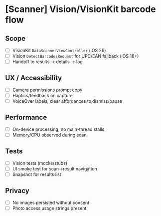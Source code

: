 # [Scanner] Vision/VisionKit barcode flow

## Scope
- [ ] VisionKit `DataScannerViewController` (iOS 26)
- [ ] Vision `DetectBarcodesRequest` for UPC/EAN fallback (iOS 18+)
- [ ] Handoff to results → details → log

## UX / Accessibility
- [ ] Camera permissions prompt copy
- [ ] Haptics/feedback on capture
- [ ] VoiceOver labels; clear affordances to dismiss/pause

## Performance
- [ ] On-device processing; no main-thread stalls
- [ ] Memory/CPU observed during scan

## Tests
- [ ] Vision tests (mocks/stubs)
- [ ] UI smoke test for scan→result navigation
- [ ] Snapshot for results list

## Privacy
- [ ] No images persisted without consent
- [ ] Photo access usage strings present
